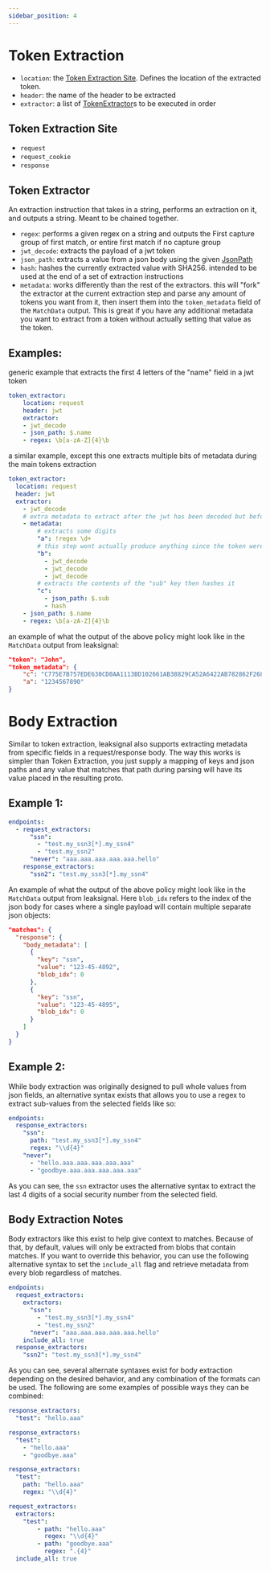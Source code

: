 ```yaml
---
sidebar_position: 4
---
```


# Token Extraction

- `location`: the [Token Extraction Site](#Token%20Extraction%20Site). Defines the location of the extracted token.
- `header`: the name of the header to be extracted
- `extractor`: a list of [TokenExtractor](#Token%20Extractor)s to be executed in order


## Token Extraction Site
- `request`
- `request_cookie`
- `response`


## Token Extractor

An extraction instruction that takes in a string, performs an extraction on it, and outputs a string. Meant to be chained together.

- `regex`: performs a given regex on a string and outputs the First capture group of first match, or entire first match if no capture group
- `jwt_decode`: extracts the payload of a jwt token
- `json_path`: extracts a value from a json body using the given [JsonPath](https://goessner.net/articles/JsonPath/)
- `hash`: hashes the currently extracted value with SHA256. intended to be used at the end of a set of extraction instructions
- `metadata`: works differently than the rest of the extractors. this will "fork" the extractor at the current extraction step and parse any amount of tokens you want from it, then insert them into the `token_metadata` field of the `MatchData` output. This is great if you have any additional metadata you want to extract from a token without actually setting that value as the token.


## Examples:
generic example that extracts the first 4 letters of the "name" field in a jwt token
``` yaml
token_extractor:
    location: request
    header: jwt
    extractor:
    - jwt_decode
    - json_path: $.name
    - regex: \b[a-zA-Z]{4}\b
```

a similar example, except this one extracts multiple bits of metadata during the main tokens extraction

```yaml
token_extractor:
  location: request
  header: jwt
  extractor:
    - jwt_decode
    # extra metadata to extract after the jwt has been decoded but before the rest of the token is extracted
    - metadata:
        # extracts some digits
        "a": !regex \d+
        # this step wont actually produce anything since the token were operating over will fail multiple jwt_decodes
        "b":
          - jwt_decode
          - jwt_decode
          - jwt_decode
        # extracts the contents of the "sub" key then hashes it
        "c":
          - json_path: $.sub
          - hash
    - json_path: $.name
    - regex: \b[a-zA-Z]{4}\b
```

an example of what the output of the above policy might look like in the `MatchData` output from leaksignal:
```json
"token": "John",
"token_metadata": {
    "c": "C775E7B757EDE630CD0AA1113BD102661AB38829CA52A6422AB782862F268646",
    "a": "1234567890"
}
```

# Body Extraction

Similar to token extraction, leaksignal also supports extracting metadata from specific fields in a request/response body. The way this works is simpler than Token Extraction, you just supply a mapping of keys and json paths and any value that matches that path during parsing will have its value placed in the resulting proto.

## Example 1:

```yaml
endpoints:
  - request_extractors:
      "ssn":
        - "test.my_ssn3[*].my_ssn4"
        - "test.my_ssn2"
      "never": "aaa.aaa.aaa.aaa.aaa.hello"
    response_extractors:
      "ssn2": "test.my_ssn3[*].my_ssn4"
```

An example of what the output of the above policy might look like in the `MatchData` output from leaksignal. Here `blob_idx` refers to the index of the json body for cases where a single payload will contain multiple separate json objects:
```json
"matches": {
  "response": {
    "body_metadata": [
      {
        "key": "ssn",
        "value": "123-45-4892",
        "blob_idx": 0
      },
      {
        "key": "ssn",
        "value": "123-45-4895",
        "blob_idx": 0
      }
    ]
  }
}
```

## Example 2:

While body extraction was originally designed to pull whole values from json fields, an alternative syntax exists that allows you to use a regex to extract sub-values from the selected fields like so:

```yaml
endpoints:
  response_extractors:
    "ssn":
      path: "test.my_ssn3[*].my_ssn4"
      regex: "\\d{4}"
    "never":
      - "hello.aaa.aaa.aaa.aaa.aaa"
      - "goodbye.aaa.aaa.aaa.aaa.aaa"
```

As you can see, the `ssn` extractor uses the alternative syntax to extract the last 4 digits of a social security number from the selected field.

## Body Extraction Notes

Body extractors like this exist to help give context to matches. Because of that, by default, values will only be extracted from blobs that contain matches. If you want to override this behavior, you can use the following alternative syntax to set the `include_all` flag and retrieve metadata from every blob regardless of matches.
```yaml
endpoints:
  request_extractors:
    extractors:
      "ssn":
        - "test.my_ssn3[*].my_ssn4"
        - "test.my_ssn2"
      "never": "aaa.aaa.aaa.aaa.aaa.hello"
    include_all: true
  response_extractors:
    "ssn2": "test.my_ssn3[*].my_ssn4"
```

As you can see, several alternate syntaxes exist for body extraction depending on the desired behavior, and any combination of the formats can be used. The following are some examples of possible ways they can be combined:

```yaml
response_extractors:
  "test": "hello.aaa"
```
```yaml
response_extractors:
  "test":
    - "hello.aaa"
    - "goodbye.aaa"
```
```yaml
response_extractors:
  "test":
    path: "hello.aaa"
    regex: "\\d{4}"
```
```yaml
request_extractors:
  extractors:
    "test":
        - path: "hello.aaa"
          regex: "\\d{4}"
        - path: "goodbye.aaa"
          regex: ".{4}"
  include_all: true
```